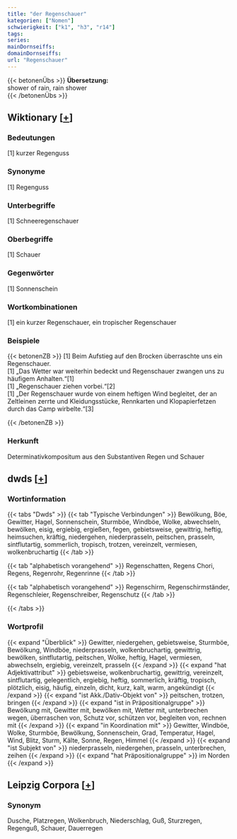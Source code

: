 ```yaml
---
title: "der Regenschauer"
kategorien: ["Nomen"]
schwierigkeit: ["k1", "h3", "r14"]
tags:
series:
mainDornseiffs:
domainDornseiffs:
url: "Regenschauer"
---
```


{{< betonenÜbs >}}
**Übersetzung:**  
shower of rain, rain shower  
{{< /betonenÜbs >}}

## Wiktionary [[+](https://de.wiktionary.org/wiki/Regenschauer)]

### Bedeutungen
[1] kurzer Regenguss  

### Synonyme
[1] Regenguss  

### Unterbegriffe
[1] Schneeregenschauer  

### Oberbegriffe
[1] Schauer  

### Gegenwörter
[1] Sonnenschein  

### Wortkombinationen
[1] ein kurzer Regenschauer, ein tropischer Regenschauer  

### Beispiele
{{< betonenZB >}}
[1] Beim Aufstieg auf den Brocken überraschte uns ein Regenschauer.  
[1] „Das Wetter war weiterhin bedeckt und Regenschauer zwangen uns zu häufigem Anhalten.“[1]  
[1] „Regenschauer ziehen vorbei.“[2]  
[1] „Der Regenschauer wurde von einem heftigen Wind begleitet, der an Zeltleinen zerrte und Kleidungsstücke, Rennkarten und Klopapierfetzen durch das Camp wirbelte.“[3]  

{{< /betonenZB >}}
### Herkunft
Determinativkompositum aus den Substantiven Regen und Schauer  



## dwds [[+](https://www.dwds.de/wb/Regenschauer)]

### Wortinformation
{{< tabs "Dwds" >}}
{{< tab "Typische Verbindungen" >}}
Bewölkung, Böe, Gewitter, Hagel, Sonnenschein, Sturmböe, Windböe, Wolke, abwechseln, bewölken, eisig, ergiebig, ergießen, fegen, gebietsweise, gewittrig, heftig, heimsuchen, kräftig, niedergehen, niederprasseln, peitschen, prasseln, sintflutartig, sommerlich, tropisch, trotzen, vereinzelt, vermiesen, wolkenbruchartig
{{< /tab >}}

{{< tab "alphabetisch vorangehend" >}}
Regenschatten, Regens Chori, Regens, Regenrohr, Regenrinne
{{< /tab >}}

{{< tab "alphabetisch vorangehend" >}}
Regenschirm, Regenschirmständer, Regenschleier, Regenschreiber, Regenschutz
{{< /tab >}}

{{< /tabs >}}

### Wortprofil
{{< expand "Überblick" >}} Gewitter, niedergehen, gebietsweise, Sturmböe, Bewölkung, Windböe, niederprasseln, wolkenbruchartig, gewittrig, bewölken, sintflutartig, peitschen, Wolke, heftig, Hagel, vermiesen, abwechseln, ergiebig, vereinzelt, prasseln {{< /expand >}}
{{< expand "hat Adjektivattribut" >}} gebietsweise, wolkenbruchartig, gewittrig, vereinzelt, sintflutartig, gelegentlich, ergiebig, heftig, sommerlich, kräftig, tropisch, plötzlich, eisig, häufig, einzeln, dicht, kurz, kalt, warm, angekündigt {{< /expand >}}
{{< expand "ist Akk./Dativ-Objekt von" >}} peitschen, trotzen, bringen {{< /expand >}}
{{< expand "ist in Präpositionalgruppe" >}} Bewölkung mit, Gewitter mit, bewölken mit, Wetter mit, unterbrechen wegen, überraschen von, Schutz vor, schützen vor, begleiten von, rechnen mit {{< /expand >}}
{{< expand "in Koordination mit" >}} Gewitter, Windböe, Wolke, Sturmböe, Bewölkung, Sonnenschein, Grad, Temperatur, Hagel, Wind, Blitz, Sturm, Kälte, Sonne, Regen, Himmel {{< /expand >}}
{{< expand "ist Subjekt von" >}} niederprasseln, niedergehen, prasseln, unterbrechen, zeihen {{< /expand >}}
{{< expand "hat Präpositionalgruppe" >}} im Norden {{< /expand >}}

## Leipzig Corpora [[+](https://corpora.uni-leipzig.de/en/res?word=Regenschauer&corpusId=deu_newscrawl-public_2018)]


### Synonym
Dusche, Platzregen, Wolkenbruch, Niederschlag, Guß, Sturzregen, Regenguß, Schauer, Dauerregen

